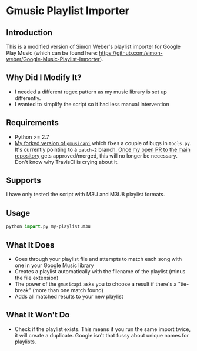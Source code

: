 # Gmusic Playlist Importer

## Introduction
This is a modified version of Simon Weber's playlist importer for Google Play Music (which can be found here: https://github.com/simon-weber/Google-Music-Playlist-Importer).

## Why Did I Modify It?
- I needed a different regex pattern as my music library is set up differently.
- I wanted to simplify the script so it had less manual intervention

## Requirements
- Python >= 2.7
- [My forked version of `gmusicapi`](https://github.com/adhamu/gmusicapi/tree/patch-2) which fixes a couple of bugs in `tools.py`. It's currently pointing to a `patch-2` branch. [Once my open PR to the main repository](https://github.com/simon-weber/gmusicapi/pull/567) gets approved/merged, this will no longer be necessary. Don't know why TravisCI is crying about it.

## Supports
I have only tested the script with M3U and M3U8 playlist formats.

## Usage

```python
python import.py my-playlist.m3u
```

## What It Does
- Goes through your playlist file and attempts to match each song with one in your Google Music library
- Creates a playlist automatically with the filename of the playlist (minus the file extension)
- The power of the `gmusicapi` asks you to choose a result if there's a "tie-break" (more than one match found)
- Adds all matched results to your new playlist

## What It Won't Do
- Check if the playlist exists. This means if you run the same import twice, it will create a duplicate. Google isn't that fussy about unique names for playlists.